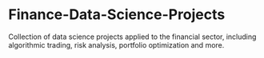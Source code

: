 # Finance-Data-Science-Projects
Collection of data science projects applied to the financial sector, including algorithmic trading, risk analysis, portfolio optimization and more.
